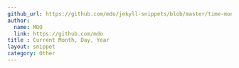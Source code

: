 ```yaml
---
github_url: https://github.com/mdo/jekyll-snippets/blob/master/time-month-day-year.html
author:
  name: MDO
  link: https://github.com/mdo
title : Current Month, Day, Year
layout: snippet
category: Other
---
```

